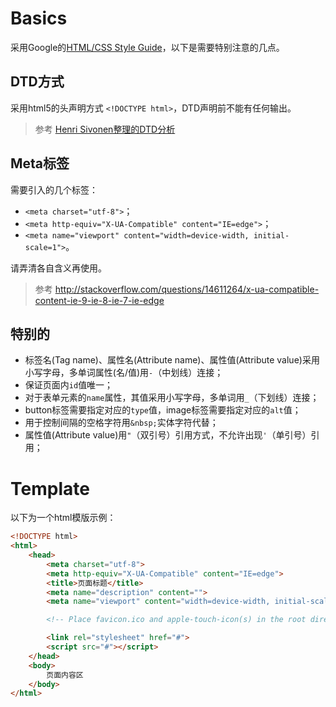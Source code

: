 # Basics
采用Google的[HTML/CSS Style Guide](http://google-styleguide.googlecode.com/svn/trunk/htmlcssguide.xml)，以下是需要特别注意的几点。
## DTD方式
采用html5的头声明方式 `<!DOCTYPE html>`，DTD声明前不能有任何输出。
> 参考 [Henri Sivonen整理的DTD分析](https://hsivonen.fi/doctype/)

## Meta标签
需要引入的几个标签：
- `<meta charset="utf-8">`；
- `<meta http-equiv="X-UA-Compatible" content="IE=edge">`；
- `<meta name="viewport" content="width=device-width, initial-scale=1">`。

请弄清各自含义再使用。
>参考 http://stackoverflow.com/questions/14611264/x-ua-compatible-content-ie-9-ie-8-ie-7-ie-edge

## 特别的
- 标签名(Tag name)、属性名(Attribute name)、属性值(Attribute value)采用小写字母，多单词属性(名/值)用`-`（中划线）连接；
- 保证页面内`id`值唯一；
- 对于表单元素的`name`属性，其值采用小写字母，多单词用`_`（下划线）连接；
- button标签需要指定对应的`type`值，image标签需要指定对应的`alt`值；
- 用于控制间隔的空格字符用`&nbsp;`实体字符代替；
- 属性值(Attribute value)用`"`（双引号）引用方式，不允许出现`'`（单引号）引用；

# Template
以下为一个html模版示例：

```html
<!DOCTYPE html>
<html>
    <head>
        <meta charset="utf-8">
        <meta http-equiv="X-UA-Compatible" content="IE=edge">
        <title>页面标题</title>
        <meta name="description" content="">
        <meta name="viewport" content="width=device-width, initial-scale=1">

        <!-- Place favicon.ico and apple-touch-icon(s) in the root directory -->

        <link rel="stylesheet" href="#">
        <script src="#"></script>
    </head>
    <body>
        页面内容区
    </body>
</html>
```



